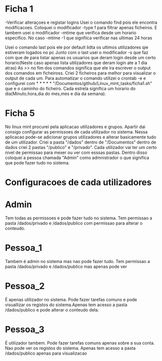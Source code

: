 # Ficha 1
 -Verificar alteraçoes e registar logins
Usei o comando find pois ele encontra modificacoes. Coloquei o modificador -type f para filtrar apenas ficheiros. 
E tambem usei o modificador -mtime que verifica desde um horario especifico. No caso -mtime -1 que signfiica verificar nas ultimas 24 horas

Usei o comando last pois ele por default lidta os ultimos utilizadores qie estiveram logados no pc
Junto com o last usei o modificador -s que faz com que de para listar apenas os usuarios que deram login desde um certo horario(Neste caso apenas lista utilizadores que deram login ate a 1 dia atras)
As >> no fim dos comandos significa que ele ira escrever o output dos comandos em ficheiross. Criei 2 ficheiros para melhor para visualizar o output de cada um.
Para automatizar o comando utilizei o crontab -e e configurei com * * * * * "/Documentos/github/Linux_mint_tasks/ficha1.sh" que e o caminho do ficheiro. Cada estrela significa um horario do dia(Minuto,hora,dia do mes,mes e dia da semana).


# Ficha 5
No linux mint procurei pela aplicacao utilizadores e grupos. Apartir dai consigo configurar as permissoes de cada utilizador no sistema.
Nessa aplicacao pode-se adicionar grupos utilizadores e alterar basicamente tudo de um utilizador.
Criei a pasta "/dados" dentro de "/Documentos" dentro de dados criei 2 pastas "/publico" e "/privado". Cada utilizador vai ter um certo nivel de permissao para mexer ou ver com esssas pastas.
Dentro disso coloquei a pessoa chamada "Admin" como admnistrador o que significa que pode fazer tudo no sistema.
  # Configuracoes de cada utilizadores

  # Admin
  Tem todas as permissoes e pode fazer tudo no sistema. Tem permissao a pasta /dados/privado e /dados/publico com permissao para alterar o conteudo.

  # Pessoa_1
  Tambem é admin no sistema mas nao pode fazer tudo. Tem permissao a pasta /dados/privado e /dados/publico mas apenas pode ver

  # Pessoa_2
  É apenas utilizador no sistema. Pode fazer tarefas comuns e pode visuallizar os registos do sistema.Apenas tem acesso a pasta /dados/publico e pode alterar o conteudo dela.

  # Pessoa_3
  É utilizador tambem. Pode fazer tarefas comuns apenas sobre a sua conta. Nao pode ver os registos do sistema. Apenas tem acesso a pasta /dados/publico apenas para visualizacao

